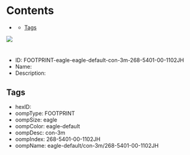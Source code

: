 



Contents
========

* [](#)
	* [Tags](#tags)
  
![][im]
# 

- ID: FOOTPRINT-eagle-eagle-default-con-3m-268-5401-00-1102JH
- Name: 
- Description: 

## Tags

- hexID: 
- oompType: FOOTPRINT
- oompSize: eagle
- oompColor: eagle-default
- oompDesc: con-3m
- oompIndex: 268-5401-00-1102JH
- oompName: eagle-default/con-3m/268-5401-00-1102JH



[im]: image.png
